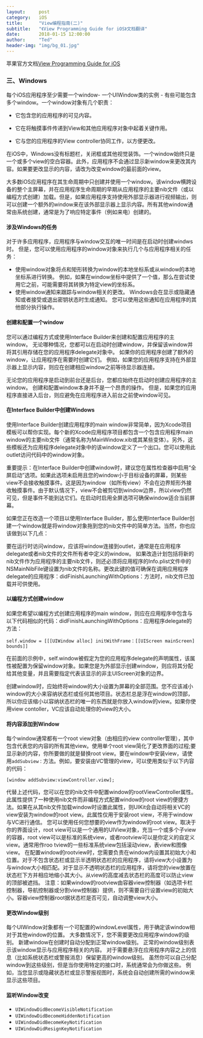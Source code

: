 ```yaml
---
layout:     post
category:   iOS
title:      "View编程指南(二)"
subtitle:   "《View Programming Guide for iOS》文档翻译"
date:       2018-01-15 12:00:00
author:     "Ted"
header-img: "img/bg_01.jpg"
---
```


苹果官方文档[View Programming Guide for iOS](https://developer.apple.com/library/content/documentation/WindowsViews/Conceptual/ViewPG_iPhoneOS/Introduction/Introduction.html#//apple_ref/doc/uid/TP40009503-CH1-SW2)

### 三、Windows

每个iOS应用程序至少需要一个window- 一个UIWindow类的实例 - 有些可能包含多个window。一个window对象有几个职责：

- 它包含您的应用程序的可见内容。

- 它在将触摸事件传递到View和其他应用程序对象中起着关键作用。
- 它与您的应用程序的View controller协同工作，以方便更改。

在iOS中，Windows没有标题栏，关闭框或其他视觉装饰。一个window始终只是一个或多个view的空白容器。此外，应用程序不会通过显示新window来更改其内容。如果要更改显示的内容，请改为改变window的最前面的view。

大多数iOS应用程序在其生命周期中只创建并使用一个window。该window横跨设备的整个主屏幕，并在应用程序生命周期的早期从应用程序的主要nib文件（或以编程方式创建）加载。但是，如果应用程序支持使用外部显示器进行视频输出，则可以创建一个额外的window来在该外部显示器上显示内容。所有其他window通常由系统创建，通常是为了响应特定事件（例如来电）创建的。

#### 涉及Windows的任务

对于许多应用程序，应用程序与window交互的唯一时间是在启动时创建windws时。 但是，您可以使用应用程序的window对象来执行几个与应用程序相关的任务：

- 使用window对象将点和矩形转换为window的本地坐标系或从window的本地坐标系进行转换。 例如，如果在window坐标中提供了一个值，那么在尝试使用它之前，可能需要将其转换为特定view的坐标系。
- 使用window通知来跟踪与window相关的更改。 Windows会在显示或隐藏通知或者接受或退出密钥状态时生成通知。 您可以使用这些通知在应用程序的其他部分执行操作。

#### 创建和配置一个window

您可以通过编程方式或使用Interface Builder来创建和配置应用程序的主window。 无论哪种情况，您都可以在启动时创建window，并保留该window并将其引用存储在您的应用程序delegate对象中。 如果你的应用程序创建了额外的window，让应用程序在需要时创建它们。 例如，如果您的应用程序支持在外部显示器上显示内容，则应在创建相应window之前等待显示器连接。

无论您的应用程序是启动到前台还是后台，您都应始终在启动时创建应用程序的主window。 创建和配置window本身并不是一个昂贵的操作。 但是，如果您的应用程序直接进入后台，则应避免在应用程序进入前台之前使window可见。

#### 在Interface Builder中创建Windows

使用Interface Builder创建应用程序的main window非常简单，因为Xcode项目模板可以帮你实现。每个新的Xcode应用程序项目都包含一个包含应用程序main window的主要nib文件（通常名称为MainWindow.xib或其某些变体）。另外，这些模板还为应用程序delegate对象中的该window定义了一个出口。您可以使用此outlet访问代码中的window对象。

重要提示：在Interface Builder中创建window时，建议您在属性检查器中启用“全屏启动”选项。如果此选项未启用且您的window小于目标设备的屏幕，则某些view不会接收触摸事件。这是因为window（如所有view）不会在边界矩形外接收触摸事件。由于默认情况下，view不会被剪切到window边界，所以view仍然可见，但是事件不能到达它们。在启动时启用全屏选项可确保window适合当前屏幕。

如果您正在改造一个项目以使用Interface Builder，那么使用Interface Builder创建一个window就是将window对象拖到您的nib文件中的简单方法。当然，你也应该做到以下几点：

要在运行时访问window，应该将window连接到outlet，通常是在应用程序delegate或者nib文件的文件所有者中定义的window。
如果改造计划包括将新的nib文件作为应用程序的主要nib文件，则还必须将应用程序的Info.plist文件中的NSMainNibFile键设置为nib文件的名称。更改此键的值可确保在调用应用程序delegate的应用程序：didFinishLaunchingWithOptions：方法时，nib文件已加载并可供使用。

#### 以编程方式创建window

如果您希望以编程方式创建应用程序的main window，则应在应用程序中包含与以下代码相似的代码：didFinishLaunchingWithOptions：应用程序delegate的方法：

```
self.window = [[[UIWindow alloc] initWithFrame：[[UIScreen mainScreen] bounds]]
```

在前面的示例中，self.window被假定为您的应用程序delegate的声明属性，该属性被配置为保留window对象。如果您是为外部显示创建window，则应将其分配给其他变量，并且需要指定代表该显示的非主UIScreen对象的边界。

创建window时，应始终将window的大小设置为屏幕的全部范围。您不应该减小window的大小来容纳状态栏或任何其他项目。状态栏总是浮在window的顶部，所以你应该缩小以容纳状态栏的唯一的东西就是你放入window的view。如果你使用view contoller，VC应该自动处理你的view的大小。

#### 将内容添加到Window

每个window通常都有一个root view对象（由相应的view controller管理），其中包含代表您的内容的所有其他view。使用单个root view简化了更改界面的过程;要显示新的内容，你所要做的就是替换root view。要在window中安装view，请使用`addSubview：`方法。例如，要安装由VC管理的view，可以使用类似于以下内容的代码：

```
[window addSubview:viewController.view];
```

代替上述代码，您可以在您的nib文件中配置window的rootViewController属性。此属性提供了一种使用nib文件而非编程方式配置window的root view的便捷方法。如果在从其nib文件加载window时设置此属性，则UIKit会自动将相关VC的view安装为window的root view。此属性仅用于安装root view，不用于window与VC进行通信。
您可以使用任何您想要的view作为window的root view。取决于你的界面设计，root view可以是一个通用的UIView对象，充当一个或多个子view的容器，root view可以是标准的系统view，或者rootview可以是你定义的自定义view。通常用作roo tview的一些标准系统view包括滚动view，表view和图像view。
在配置window的rootview时，您需要负责在window内设置其初始大小和位置。对于不包含状态栏或显示半透明状态栏的应用程序，请将view大小设置为与window大小相匹配。对于显示不透明状态栏的应用程序，请将您的view放置在状态栏下方并相应地缩小其大小。从view的高度减去状态栏的高度可以防止view的顶部被遮挡。
注意：如果window的rootview由容器view控制器（如选项卡栏控制器，导航控制器或分割view控制器）提供，则不需要自行设置view的初始大小。容器view控制器root据状态栏是否可见，自动调整view大小。

#### 更改Window级别

每个UIWindow对象都有一个可配置的windowLevel属性，用于确定该window相对于其他window的位置。 大多数情况下，您不需要更改应用程序window的级别。 新建window在创建时自动分配到正常window级别。 正常的window级别表示该window显示与应用程序相关的内容。 对于需要悬浮在应用程序内容之上的信息（比如系统状态栏或警报消息）保留更高的window级别。 虽然你可以自己分配window到这些级别，但是当你使用特定的接口时，系统通常会为你做这些。 例如，当您显示或隐藏状态栏或显示警报视图时，系统会自动创建所需的window来显示这些项目。

#### 监听Window改变

- `UIWindowDidBecomeVisibleNotification`
- `UIWindowDidBecomeHiddenNotification`
- `UIWindowDidBecomeKeyNotification`
- `UIWindowDidResignKeyNotification`

